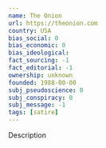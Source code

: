 ```yaml
---
name: The Onion
url: https://theonion.com
country: USA
bias_social: 0
bias_economic: 0
bias_ideological:
fact_sourcing: -1
fact_editorial: -1
ownership: unknown
founded: 1988-00-00
subj_pseudoscience: 0
subj_conspiracy: 0
subj_message: -1
tags: [satire]
---
```


Description
